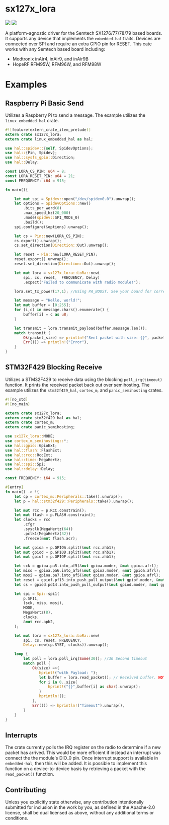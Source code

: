 # sx127x_lora
[![](http://meritbadge.herokuapp.com/sx127x-lora)](https://crates.io/crates/sx127x-lora)
![](https://img.shields.io/hexpm/l/plug.svg)

 A platform-agnostic driver for the Semtech SX1276/77/78/79 based boards. It supports any device that
implements the `embedded-hal` traits. Devices are connected over SPI and require an extra GPIO pin for
RESET. This cate works with any Semtech based board including:
 * Modtronix inAir4, inAir9, and inAir9B
 * HopeRF RFM95W, RFM96W, and RFM98W
# Examples
## Raspberry Pi Basic Send
Utilizes a Raspberry Pi to send a message. The example utilizes the `linux_embedded_hal` crate.
```rust
#![feature(extern_crate_item_prelude)]
extern crate sx127x_lora;
extern crate linux_embedded_hal as hal;

use hal::spidev::{self, SpidevOptions};
use hal::{Pin, Spidev};
use hal::sysfs_gpio::Direction;
use hal::Delay;

const LORA_CS_PIN: u64 = 8;
const LORA_RESET_PIN: u64 = 21;
const FREQUENCY: i64 = 915;

fn main(){

    let mut spi = Spidev::open("/dev/spidev0.0").unwrap();
    let options = SpidevOptions::new()
        .bits_per_word(8)
        .max_speed_hz(20_000)
        .mode(spidev::SPI_MODE_0)
        .build();
    spi.configure(&options).unwrap();

    let cs = Pin::new(LORA_CS_PIN);
    cs.export().unwrap();
    cs.set_direction(Direction::Out).unwrap();

    let reset = Pin::new(LORA_RESET_PIN);
    reset.export().unwrap();
    reset.set_direction(Direction::Out).unwrap();

    let mut lora = sx127x_lora::LoRa::new(
        spi, cs, reset,  FREQUENCY, Delay)
        .expect("Failed to communicate with radio module!");

    lora.set_tx_power(17,1); //Using PA_BOOST. See your board for correct pin.

    let message = "Hello, world!";
    let mut buffer = [0;255];
    for (i,c) in message.chars().enumerate() {
        buffer[i] = c as u8;
    }

    let transmit = lora.transmit_payload(buffer,message.len());
    match transmit {
        Ok(packet_size) => println!("Sent packet with size: {}", packet_size),
        Err(()) => println!("Error"),
    }
}
```
## STM32F429 Blocking Receive
Utilizes a STM32F429 to receive data using the blocking `poll_irq(timeout)` function. It prints
the received packet back out over semihosting. The example utilizes the `stm32f429_hal`, `cortex_m`,
and `panic_semihosting` crates.
```rust
#![no_std]
#![no_main]

extern crate sx127x_lora;
extern crate stm32f429_hal as hal;
extern crate cortex_m;
extern crate panic_semihosting;

use sx127x_lora::MODE;
use cortex_m_semihosting::*;
use hal::gpio::GpioExt;
use hal::flash::FlashExt;
use hal::rcc::RccExt;
use hal::time::MegaHertz;
use hal::spi::Spi;
use hal::delay::Delay;

const FREQUENCY: i64 = 915;

#[entry]
fn main() -> !{
    let cp = cortex_m::Peripherals::take().unwrap();
    let p = hal::stm32f429::Peripherals::take().unwrap();

    let mut rcc = p.RCC.constrain();
    let mut flash = p.FLASH.constrain();
    let clocks = rcc
        .cfgr
        .sysclk(MegaHertz(64))
        .pclk1(MegaHertz(32))
        .freeze(&mut flash.acr);

    let mut gpioa = p.GPIOA.split(&mut rcc.ahb1);
    let mut gpiod = p.GPIOD.split(&mut rcc.ahb1);
    let mut gpiof = p.GPIOF.split(&mut rcc.ahb1);

    let sck = gpioa.pa5.into_af5(&mut gpioa.moder, &mut gpioa.afrl);
    let miso = gpioa.pa6.into_af5(&mut gpioa.moder, &mut gpioa.afrl);
    let mosi = gpioa.pa7.into_af5(&mut gpioa.moder, &mut gpioa.afrl);
    let reset = gpiof.pf13.into_push_pull_output(&mut gpiof.moder, &mut gpiof.otyper);
    let cs = gpiod.pd14.into_push_pull_output(&mut gpiod.moder, &mut gpiod.otyper);

    let spi = Spi::spi1(
        p.SPI1,
        (sck, miso, mosi),
        MODE,
        MegaHertz(8),
        clocks,
        &mut rcc.apb2,
    );

    let mut lora = sx127x_lora::LoRa::new(
        spi, cs, reset, FREQUENCY,
        Delay::new(cp.SYST, clocks)).unwrap();

    loop {
        let poll = lora.poll_irq(Some(30)); //30 Second timeout
        match poll {
            Ok(size) =>{
               hprint!("with Payload: ");
               let buffer = lora.read_packet(); // Received buffer. NOTE: 255 bytes are always returned
               for i in 0..size{
                   hprint!("{}",buffer[i] as char).unwrap();
               }
               hprintln!();
            },
            Err(()) => hprintln!("Timeout").unwrap(),
        }
    }
}
```
## Interrupts
The crate currently polls the IRQ register on the radio to determine if a new packet has arrived. This
would be more efficient if instead an interrupt was connect the the module's DIO_0 pin. Once interrupt
support is available in `embedded-hal`, then this will be added. It is possible to implement this function on a
device-to-device basis by retrieving a packet with the `read_packet()` function.

## Contributing
Unless you explicitly state otherwise, any contribution intentionally submitted for inclusion in the work by you, as defined in the Apache-2.0 license, shall be dual licensed as above, without any additional terms or conditions.
